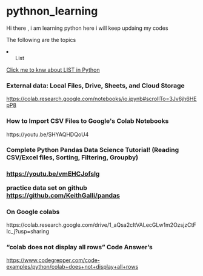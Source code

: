 # pythnon_learning


Hi there , i am learning python here i will keep updaing my codes


The following are the topics 

<li>
  <ol>List</ol>
  <a href="https://github.com/mdzakirhussain/pythnon_learning/blob/main/list_topic.md">Click me to knw about LIST in Python</a>
  
  </li>
  
  <h3> External data: Local Files, Drive, Sheets, and Cloud Storage </h3>
  
  https://colab.research.google.com/notebooks/io.ipynb#scrollTo=3Jv6jh6HEpP8
  
  <h3> How to Import CSV Files to Google's Colab Notebooks </h3>
  https://youtu.be/SHYAQHDQoU4
  
  <h3> Complete Python Pandas Data Science Tutorial! (Reading CSV/Excel files, Sorting, Filtering, Groupby) <h3/>
  
  https://youtu.be/vmEHCJofslg
  
practice data set on github  https://github.com/KeithGalli/pandas
  
  
  <h3>On Google colabs</h3>
  https://colab.research.google.com/drive/1_aQsa2cItVALecGLw1m2OzsjzCtFIc_j?usp=sharing
  
  
  <h3>“colab does not display all rows” Code Answer’s</h3>
  
  https://www.codegrepper.com/code-examples/python/colab+does+not+display+all+rows
